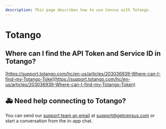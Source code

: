 ```yaml
---
description: This page describes how to use Census with Totango.
---
```


# Totango

## Where can I find the API Token and Service ID in Totango?

[https://support.totango.com/hc/en-us/articles/203036939-Where-can-I-find-my-Totango-Toke](https://support.totango.com/hc/en-us/articles/203036939-Where-can-I-find-my-Totango-Token)

## 🚑 Need help connecting to Totango?

You can send our [support team an email](mailto:support@getcensus.com) at support@getcensus.com or start a conversation from the in-app chat.
